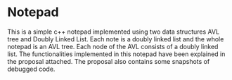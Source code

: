 # Notepad
This is a simple c++ notepad implemented using two data structures AVL tree and Doubly Linked List. Each note is a doubly linked list and the
whole notepad is an AVL tree. Each node of the AVL consists of a doubly linked list. The functionalities implemented in this notepad have been
explained in the proposal attached. The proposal also contains some snapshots of debugged code.
